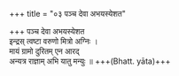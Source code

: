 +++
title = "०३ पञ्च देवा अभयस्येशत"

+++
पञ्च देवा अभयस्येशत  
इन्द्रस् त्वष्टा वरुणो मित्रो अग्निः ।  
मायं ग्रामो दुरितम् एन आरद्  
अन्यत्र राज्ञाम् अभि यातु मन्युः ॥ +++(Bhatt. yāta)+++